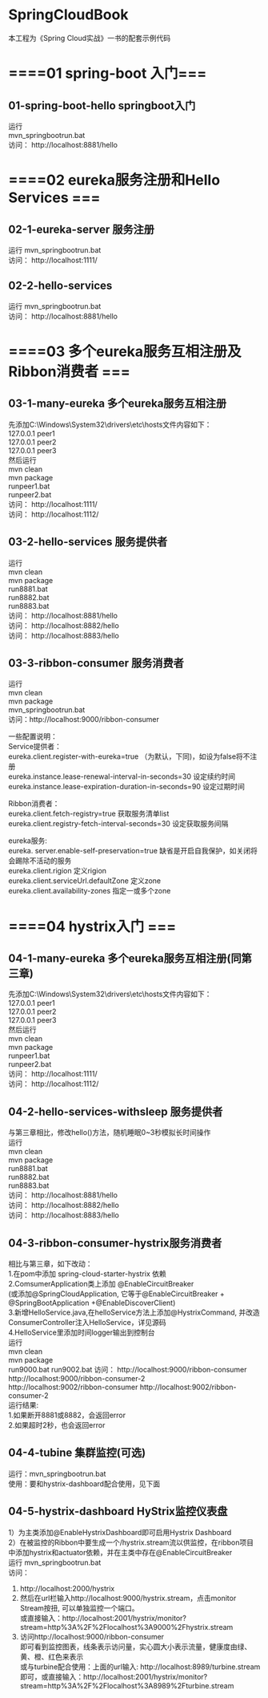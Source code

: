 # SpringCloudBook  
本工程为《Spring Cloud实战》一书的配套示例代码  
  
# ====01 spring-boot 入门===  
  
## 01-spring-boot-hello springboot入门  
运行  
mvn_springbootrun.bat  
访问： http://localhost:8881/hello  
  
# ====02 eureka服务注册和Hello Services ===  
  
## 02-1-eureka-server 服务注册  
运行 mvn_springbootrun.bat  
访问： http://localhost:1111/  
  
## 02-2-hello-services  
运行 mvn_springbootrun.bat  
访问： http://localhost:8881/hello  
  
# ====03 多个eureka服务互相注册及Ribbon消费者 ===  
## 03-1-many-eureka 多个eureka服务互相注册  
先添加C:\Windows\System32\drivers\etc\hosts文件内容如下：  
127.0.0.1  peer1  
127.0.0.1  peer2  
127.0.0.1  peer3  
然后运行  
mvn clean  
mvn package  
runpeer1.bat  
runpeer2.bat  
访问： http://localhost:1111/  
访问： http://localhost:1112/  
  
 ## 03-2-hello-services 服务提供者  
运行  
mvn clean  
mvn package  
run8881.bat  
run8882.bat  
run8883.bat  
访问： http://localhost:8881/hello  
访问： http://localhost:8882/hello  
访问： http://localhost:8883/hello  
  
## 03-3-ribbon-consumer 服务消费者  
运行  
mvn clean  
mvn package  
mvn_springbootrun.bat  
访问：http://localhost:9000/ribbon-consumer  
  
一些配置说明：  
Service提供者：  
eureka.client.register-with-eureka=true （为默认，下同)，如设为false将不注册  
eureka.instance.lease-renewal-interval-in-seconds=30 设定续约时间  
eureka.instance.lease-expiration-duration-in-seconds=90 设定过期时间  
  
Ribbon消费者：  
eureka.client.fetch-registry=true  获取服务清单list  
eureka.client.registry-fetch-interval-seconds=30 设定获取服务间隔  
  
eureka服务:  
eureka. server.enable-self-preservation=true 缺省是开启自我保护，如关闭将会踢除不活动的服务  
eureka.client.rigion 定义rigion  
eureka.client.serviceUrl.defaultZone 定义zone  
eureka.client.availability-zones 指定一或多个zone  
  
# ====04 hystrix入门 ===  
## 04-1-many-eureka 多个eureka服务互相注册(同第三章)  
先添加C:\Windows\System32\drivers\etc\hosts文件内容如下：  
127.0.0.1  peer1  
127.0.0.1  peer2  
127.0.0.1  peer3  
然后运行  
mvn clean  
mvn package  
runpeer1.bat  
runpeer2.bat  
访问： http://localhost:1111/  
访问： http://localhost:1112/  
  
 ## 04-2-hello-services-withsleep 服务提供者  
与第三章相比，修改hello()方法，随机睡眠0~3秒模拟长时间操作  
运行  
mvn clean  
mvn package  
run8881.bat  
run8882.bat  
run8883.bat  
访问： http://localhost:8881/hello  
访问： http://localhost:8882/hello  
访问： http://localhost:8883/hello  
  
## 04-3-ribbon-consumer-hystrix服务消费者  
相比与第三章，如下改动：  
1.在pom中添加 spring-cloud-starter-hystrix 依赖  
2.ComsumerApplication类上添加 @EnableCircuitBreaker  
  (或添加@SpringCloudApplication, 它等于@EnableCircuitBreaker + @SpringBootApplication +@EnableDiscoverClient)  
3.新增HelloService.java,在helloService方法上添加@HystrixCommand, 并改造ConsumerController注入HelloService，详见源码  
4.HelloService里添加时间logger输出到控制台  
运行  
mvn clean  
mvn package  
run9000.bat
run9002.bat
访问：
http://localhost:9000/ribbon-consumer  
http://localhost:9000/ribbon-consumer-2  
http://localhost:9002/ribbon-consumer
http://localhost:9002/ribbon-consumer-2  
运行结果:  
1.如果断开8881或8882，会返回error  
2.如果超时2秒，也会返回error  
  
## 04-4-tubine 集群监控(可选)  
运行：mvn_springbootrun.bat  
使用：要和hystrix-dashboard配合使用，见下面  
  
## 04-5-hystrix-dashboard HyStrix监控仪表盘  
1）为主类添加@EnableHystrixDashboard即可启用Hystrix Dashboard  
2）在被监控的Ribbon中要生成一个/hystrix.stream流以供监控，在ribbon项目中添加hystrix和actuator依赖，并在主类中存在@EnableCircuitBreaker  
运行 mvn_springbootrun.bat  
访问：
1) http://localhost:2000/hystrix  
2) 然后在url栏输入http://localhost:9000/hystrix.stream，点击monitor Stream按扭, 可以单独监控一个端口。  
   或直接输入：http://localhost:2001/hystrix/monitor?stream=http%3A%2F%2Flocalhost%3A9000%2Fhystrix.stream  
3) 访问http://localhost:9000/ribbon-consumer  
即可看到监控图表，线条表示访问量，实心圆大小表示流量，健康度由绿、黄、橙、红色来表示  
或与turbine配合使用：上面的url输入: http://localhost:8989/turbine.stream即可，或直接输入：http://localhost:2001/hystrix/monitor?stream=http%3A%2F%2Flocalhost%3A8989%2Fturbine.stream  

    
  
  
